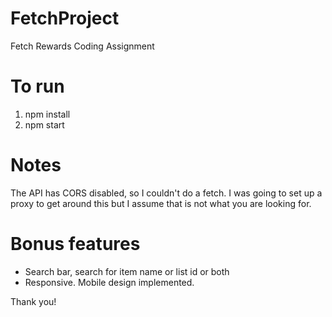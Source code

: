 # FetchProject
Fetch Rewards Coding Assignment

# To run
1. npm install
2. npm start

# Notes
The API has CORS disabled, so I couldn't do a fetch. I was going to set up a proxy to get around this but I assume that is not what you are looking for.

# Bonus features
- Search bar, search for item name or list id or both
- Responsive. Mobile design implemented.

Thank you!